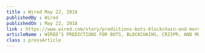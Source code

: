 ```yaml
---
title : Wired May 22, 2018
publishedBy : Wired
publishedOn : May 22, 2018
link : https://www.wired.com/story/predictions-bots-blockchain-and-more/
articleName : WIRED’S PREDICTIONS FOR BOTS, BLOCKCHAINS, CRISPR, AND MORE
class : pressArticle
---
```

